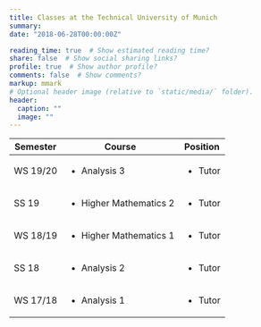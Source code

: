 ```yaml
---
title: Classes at the Technical University of Munich
summary:
date: "2018-06-28T00:00:00Z"

reading_time: true  # Show estimated reading time?
share: false  # Show social sharing links?
profile: true  # Show author profile?
comments: false  # Show comments?
markup: mmark
# Optional header image (relative to `static/media/` folder).
header:
  caption: ""
  image: ""
---
```

| Semester          | Course                    | Position           |
| ------------------| ------------------------- | -------------------|
| WS 19/20          | <ul><li>Analysis 3</li></ul>                | <ul><li>Tutor</li></ul>              |
| SS 19             | <ul><li>Higher Mathematics 2</li></ul>      | <ul><li>Tutor</li></ul>              |
| WS 18/19          | <ul><li>Higher Mathematics 1</li></ul>      | <ul><li>Tutor</li></ul>              |
| SS 18             | <ul><li>Analysis 2</li></ul>                | <ul><li>Tutor</li></ul>              |
| WS 17/18          | <ul><li>Analysis 1</li></ul>                | <ul><li>Tutor</li></ul>              |
